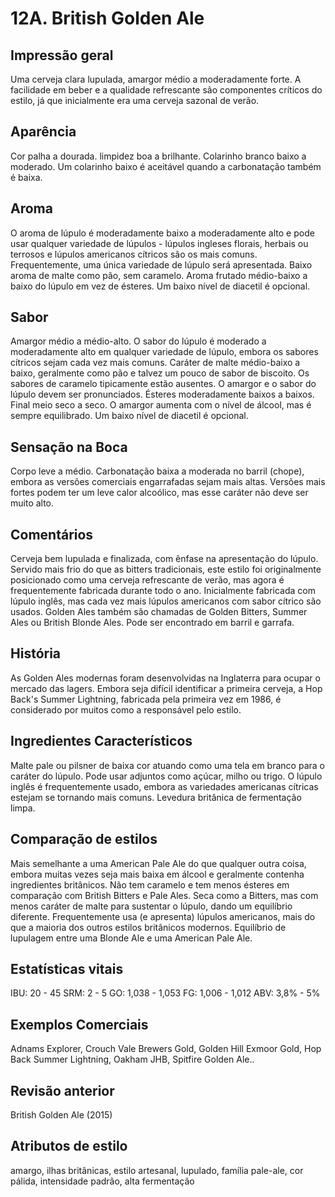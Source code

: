 # 12A. British Golden Ale

## Impressão geral

Uma cerveja clara lupulada, amargor médio a moderadamente forte. A facilidade em beber e a qualidade refrescante são componentes críticos do estilo, já que inicialmente era uma cerveja sazonal de verão.

## Aparência

Cor palha a dourada. limpidez boa a brilhante. Colarinho branco baixo a moderado. Um colarinho baixo é aceitável quando a carbonatação também é baixa.

## Aroma

O aroma de lúpulo é moderadamente baixo a moderadamente alto e pode usar qualquer variedade de lúpulos - lúpulos ingleses florais, herbais ou terrosos e lúpulos americanos cítricos são os mais comuns. Frequentemente, uma única variedade de lúpulo será apresentada. Baixo aroma de malte como pão, sem caramelo. Aroma frutado médio-baixo a baixo do lúpulo em vez de ésteres. Um baixo nível de diacetil é opcional.

## Sabor

Amargor médio a médio-alto. O sabor do lúpulo é moderado a moderadamente alto em qualquer variedade de lúpulo, embora os sabores cítricos sejam cada vez mais comuns. Caráter de malte médio-baixo a baixo, geralmente como pão e talvez um pouco de sabor de biscoito. Os sabores de caramelo tipicamente estão ausentes. O amargor e o sabor do lúpulo devem ser pronunciados. Ésteres moderadamente baixos a baixos. Final meio seco a seco. O amargor aumenta com o nível de álcool, mas é sempre equilibrado. Um baixo nível de diacetil é opcional.

## Sensação na Boca

Corpo leve a médio. Carbonatação baixa a moderada no barril (chope), embora as versões comerciais engarrafadas sejam mais altas. Versões mais fortes podem ter um leve calor alcoólico, mas esse caráter não deve ser muito alto.

## Comentários

Cerveja bem lupulada e finalizada, com ênfase na apresentação do lúpulo. Servido mais frio do que as bitters tradicionais, este estilo foi originalmente posicionado como uma cerveja refrescante de verão, mas agora é frequentemente fabricada durante todo o ano. Inicialmente fabricada com lúpulo inglês, mas cada vez mais lúpulos americanos com sabor cítrico são usados. Golden Ales também são chamadas de Golden Bitters, Summer Ales ou British Blonde Ales. Pode ser encontrado em barril e garrafa.

## História

As Golden Ales modernas foram desenvolvidas na Inglaterra para ocupar o mercado das lagers. Embora seja difícil identificar a primeira cerveja, a Hop Back's Summer Lightning, fabricada pela primeira vez em 1986, é considerado por muitos como a responsável pelo estilo.

## Ingredientes Característicos

Malte pale ou pilsner de baixa cor atuando como uma tela em branco para o caráter do lúpulo. Pode usar adjuntos como açúcar, milho ou trigo. O lúpulo inglês é frequentemente usado, embora as variedades americanas cítricas estejam se tornando mais comuns. Levedura britânica de fermentação limpa.

## Comparação de estilos

Mais semelhante a uma American Pale Ale do que qualquer outra coisa, embora muitas vezes seja mais baixa em álcool e geralmente contenha ingredientes britânicos. Não tem caramelo e tem menos ésteres em comparação com British Bitters e Pale Ales. Seca como a Bitters, mas com menos caráter de malte para sustentar o lúpulo, dando um equilíbrio diferente. Frequentemente usa (e apresenta) lúpulos americanos, mais do que a maioria dos outros estilos britânicos modernos. Equilíbrio de lupulagem entre uma Blonde Ale e uma American Pale Ale.

## Estatísticas vitais

IBU: 20 - 45
SRM: 2 - 5
GO: 1,038 - 1,053
FG: 1,006 - 1,012
ABV: 3,8% - 5%

## Exemplos Comerciais

Adnams Explorer, Crouch Vale Brewers Gold, Golden Hill Exmoor Gold, Hop Back Summer Lightning, Oakham JHB, Spitfire Golden Ale..

## Revisão anterior

British Golden Ale (2015)

## Atributos de estilo

amargo, ilhas britânicas, estilo artesanal, lupulado, família pale-ale, cor pálida, intensidade padrão, alta fermentação
